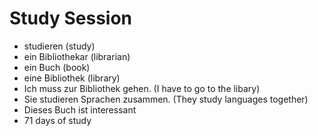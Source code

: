 # Study Session 
* studieren (study)
* ein Bibliothekar (librarian)
* ein Buch (book)
* eine Bibliothek (library)
* Ich muss zur Bibliothek gehen. (I have to go to the libary)
* Sie studieren Sprachen zusammen. (They study languages together)
* Dieses Buch ist interessant
* 71 days of study 

